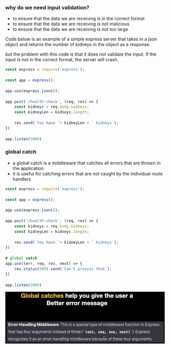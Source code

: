 ### why do we need input validation?
- to ensure that the data we are receiving is in the correct format
- to ensure that the data we are receiving is not malicious
- to ensure that the data we are receiving is not too large

Code below is an example of a simple express server that takes in a json object and returns the number of kidneys in the object as a response.

but the problem with this code is that it does not validate the input. If the input is not in the correct format, the server will crash.
    
```javascript
const express = require('express');

const app = express();

app.use(express.json());

app.post('/health-check', (req, res) => {
    const kidneys = req.body.kidneys;
    const kidneyLen = kidneys.length;

    res.send(`You have `+ kidneyLen + ` kidneys`);
})

app.listen(3000)
```

### global catch
- a global catch is a middleware that catches all errors that are thrown in the application
- it is useful for catching errors that are not caught by the individual route handlers

```javascript
const express = require('express');

const app = express();

app.use(express.json());

app.post('/health-check', (req, res) => {
    const kidneys = req.body.kidneys;
    const kidneyLen = kidneys.length;

    res.send(`You have `+ kidneyLen + ` kidneys`);
})

# global catch
app.use((err, req, res, next) => {
    res.status(500).send(`Can't process that`);
})

app.listen(3000)
```
![image](image.png)
